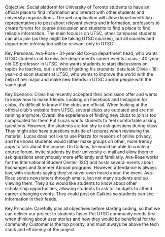 Objective: Social platform for University of Toronto students to have an official place to find information and interact with other students and university organizations. The web application will allow department/club representatives to post about relevant events and information, professors to create forums for course discussion and students to find a place to find reliable information. The main focus is on UTSC, other campuses students can also join (as they might be taking UTSC courses), but all courses and department information will be relevant only to UTSC

Key Personas:
Ava-Rose - 31-year-old Co-op department head, who wants UTSC students not to miss her department’s career events 
Lucas - 40-year-old CS professor in UTSC, who wants students to start discussions on topics he teaches, but is afraid of getting his students’ data leak
Olivia - 18-year-old econ student at UTSC, who wants to improve the world with the help of her major and make new friends in UTSC and/or people with the same goal

Key Scenario: 
Olivia has recently accepted their admission offer and wants to know how to make friends. Looking on Facebook and Instagram for clubs, it’s difficult to know if the clubs are official. When looking at the official club's website from UTSC, several clubs are outdated and are not running anymore. Overall the experience of finding new clubs to join is too complicated for them.Put
Lucas wants students to feel comfortable asking questions. However, the students are too shy to ask questions during class. They might also have questions outside of lectures when reviewing the material. Lucas does not like to use Piazza for reasons of online privacy, and he knows students would rather make groups on other, more trendy apps to talk about the course. On Catkins, he would be able to create a course forum, invite students by their university e-mail and allow them to ask questions anonymously more efficiently and familiarly. 
Ava-Rose works for the International Student Center (ISC) and hosts several events about Exchanges and Summer Abroad programs. However, attendance is always low, with students saying they’ve never even heard about the event. Ava-Rose sends newsletters through emails, but not many students end up viewing them. They also would like students to know about other scholarship opportunities, allowing students to ask for budgets to attend career-changing events. They could post on Catkins so students can see information in their feeds. 



Key Principle:
Carefully plan all objectives before starting coding, so that we can deliver our project to students faster 
Put UTSC community needs first when thinking about user stories and how they would be beneficial for the community 
Customer is the top priority, and must always be above the tech stack and efficiency of the project



